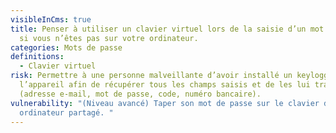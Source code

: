 ```yaml
---
visibleInCms: true
title: Penser à utiliser un clavier virtuel lors de la saisie d’un mot de passe,
  si vous n’êtes pas sur votre ordinateur.
categories: Mots de passe
definitions:
  - Clavier virtuel
risk: Permettre à une personne malveillante d’avoir installé un keylogger sur
  l’appareil afin de récupérer tous les champs saisis et de les lui transmettre
  (adresse e-mail, mot de passe, code, numéro bancaire).
vulnerability: "(Niveau avancé) Taper son mot de passe sur le clavier d’un
  ordinateur partagé. "
---
```

